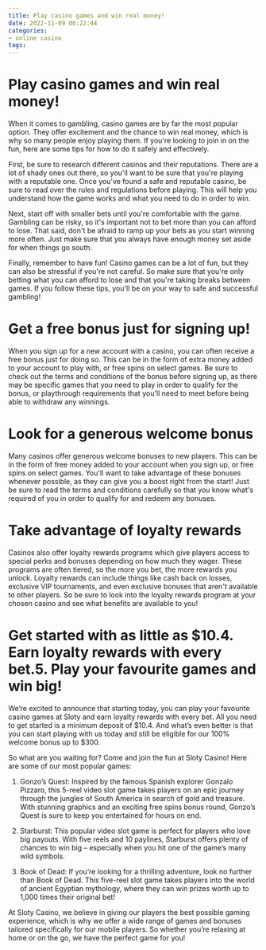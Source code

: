 ```yaml
---
title: Play casino games and win real money!
date: 2022-11-09 06:22:44
categories:
- online casino
tags:
---
```



#  Play casino games and win real money!

When it comes to gambling, casino games are by far the most popular option. They offer excitement and the chance to win real money, which is why so many people enjoy playing them. If you're looking to join in on the fun, here are some tips for how to do it safely and effectively.

First, be sure to research different casinos and their reputations. There are a lot of shady ones out there, so you'll want to be sure that you're playing with a reputable one. Once you've found a safe and reputable casino, be sure to read over the rules and regulations before playing. This will help you understand how the game works and what you need to do in order to win.

Next, start off with smaller bets until you're comfortable with the game. Gambling can be risky, so it's important not to bet more than you can afford to lose. That said, don't be afraid to ramp up your bets as you start winning more often. Just make sure that you always have enough money set aside for when things go south.

Finally, remember to have fun! Casino games can be a lot of fun, but they can also be stressful if you're not careful. So make sure that you're only betting what you can afford to lose and that you're taking breaks between games. If you follow these tips, you'll be on your way to safe and successful gambling!

#  Get a free bonus just for signing up!

When you sign up for a new account with a casino, you can often receive a free bonus just for doing so. This can be in the form of extra money added to your account to play with, or free spins on select games. Be sure to check out the terms and conditions of the bonus before signing up, as there may be specific games that you need to play in order to qualify for the bonus, or playthrough requirements that you'll need to meet before being able to withdraw any winnings.

# Look for a generous welcome bonus

Many casinos offer generous welcome bonuses to new players. This can be in the form of free money added to your account when you sign up, or free spins on select games. You'll want to take advantage of these bonuses whenever possible, as they can give you a boost right from the start! Just be sure to read the terms and conditions carefully so that you know what's required of you in order to qualify for and redeem any bonuses.

# Take advantage of loyalty rewards

Casinos also offer loyalty rewards programs which give players access to special perks and bonuses depending on how much they wager. These programs are often tiered, so the more you bet, the more rewards you unlock. Loyalty rewards can include things like cash back on losses, exclusive VIP tournaments, and even exclusive bonuses that aren't available to other players. So be sure to look into the loyalty rewards program at your chosen casino and see what benefits are available to you!

#  Get started with as little as $10.4. Earn loyalty rewards with every bet.5. Play your favourite games and win big!

We’re excited to announce that starting today, you can play your favourite casino games at Sloty and earn loyalty rewards with every bet. All you need to get started is a minimum deposit of $10.4. And what’s even better is that you can start playing with us today and still be eligible for our 100% welcome bonus up to $300.

So what are you waiting for? Come and join the fun at Sloty Casino! Here are some of our most popular games:

1. Gonzo’s Quest: Inspired by the famous Spanish explorer Gonzalo Pizzaro, this 5-reel video slot game takes players on an epic journey through the jungles of South America in search of gold and treasure. With stunning graphics and an exciting free spins bonus round, Gonzo’s Quest is sure to keep you entertained for hours on end.

2. Starburst: This popular video slot game is perfect for players who love big payouts. With five reels and 10 paylines, Starburst offers plenty of chances to win big – especially when you hit one of the game’s many wild symbols.

3. Book of Dead: If you’re looking for a thrilling adventure, look no further than Book of Dead. This five-reel slot game takes players into the world of ancient Egyptian mythology, where they can win prizes worth up to 1,000 times their original bet!

At Sloty Casino, we believe in giving our players the best possible gaming experience, which is why we offer a wide range of games and bonuses tailored specifically for our mobile players. So whether you’re relaxing at home or on the go, we have the perfect game for you!